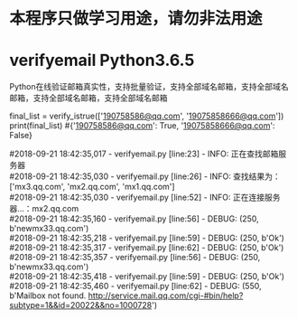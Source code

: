 # 本程序只做学习用途，请勿非法用途
# verifyemail Python3.6.5

Python在线验证邮箱真实性，支持批量验证，支持全部域名邮箱，支持全部域名邮箱，支持全部域名邮箱，支持全部域名邮箱


final_list = verify_istrue(['190758586@qq.com', '19075858666@qq.com'])  
print(final_list)  #{'190758586@qq.com': True, '19075858666@qq.com': False}  
    

#2018-09-21 18:42:35,017 - verifyemail.py [line:23] - INFO: 正在查找邮箱服务器  
#2018-09-21 18:42:35,030 - verifyemail.py [line:26] - INFO: 查找结果为：['mx3.qq.com', 'mx2.qq.com', 'mx1.qq.com']  
#2018-09-21 18:42:35,030 - verifyemail.py [line:52] - INFO: 正在连接服务器...：mx2.qq.com  
#2018-09-21 18:42:35,160 - verifyemail.py [line:56] - DEBUG: (250, b'newmx33.qq.com')  
#2018-09-21 18:42:35,218 - verifyemail.py [line:59] - DEBUG: (250, b'Ok')  
#2018-09-21 18:42:35,317 - verifyemail.py [line:62] - DEBUG: (250, b'Ok')  
#2018-09-21 18:42:35,357 - verifyemail.py [line:56] - DEBUG: (250, b'newmx33.qq.com')  
#2018-09-21 18:42:35,418 - verifyemail.py [line:59] - DEBUG: (250, b'Ok')  
#2018-09-21 18:42:35,460 - verifyemail.py [line:62] - DEBUG: (550, b'Mailbox not found. http://service.mail.qq.com/cgi-#bin/help?subtype=1&&id=20022&&no=1000728')  
